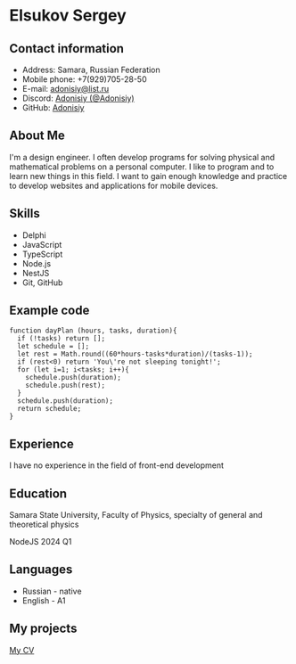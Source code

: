# Elsukov Sergey

## Contact information

- Address: Samara, Russian Federation
- Mobile phone: +7(929)705-28-50
- E-mail: adonisiy@list.ru
- Discord: [Adonisiy (@Adonisiy)](https://discordapp.com/users/1175865175199469660/)
- GitHub: [Adonisiy](https://github.com/Adonisiy/)

## About Me

I'm a design engineer. I often develop programs for solving physical and mathematical problems on a personal computer.
I like to program and to learn new things in this field. I want to gain enough knowledge and practice to develop websites and
applications for mobile devices.

## Skills

- Delphi
- JavaScript
- TypeScript
- Node.js
- NestJS
- Git, GitHub

## Example code

```
function dayPlan (hours, tasks, duration){
  if (!tasks) return [];
  let schedule = [];
  let rest = Math.round((60*hours-tasks*duration)/(tasks-1));
  if (rest<0) return 'You\'re not sleeping tonight!';
  for (let i=1; i<tasks; i++){
    schedule.push(duration);
    schedule.push(rest);
  }
  schedule.push(duration);
  return schedule;
}
```

## Experience

I have no experience in the field of front-end development

## Education

Samara State University, Faculty of Physics, specialty of general and theoretical physics

NodeJS 2024 Q1

## Languages

- Russian - native
- English - A1

## My projects

[My CV](https://adonisiy.github.io/rsschool-cv/cv)

